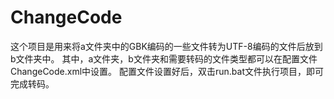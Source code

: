 # ChangeCode

这个项目是用来将a文件夹中的GBK编码的一些文件转为UTF-8编码的文件后放到b文件夹中。
其中，a文件夹，b文件夹和需要转码的文件类型都可以在配置文件ChangeCode.xml中设置。
配置文件设置好后，双击run.bat文件执行项目，即可完成转码。
